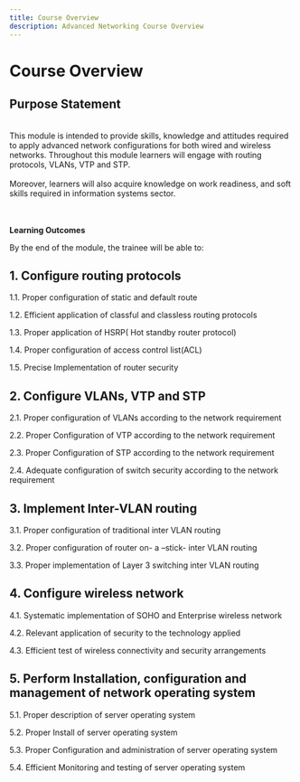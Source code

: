 ```yaml
---
title: Course Overview
description: Advanced Networking Course Overview
---
```


# Course Overview

## Purpose Statement
<br>
This module is intended to provide skills, knowledge and attitudes required to apply advanced network configurations for both wired and wireless networks. Throughout this module learners will engage with routing protocols, VLANs, VTP and STP.
<br><br>
Moreover, learners will also acquire knowledge on work readiness, and soft skills required in information systems sector.  
<br><br><br>


**Learning Outcomes**

By the end of the module, the trainee will be able to:
<br>

## 1. Configure routing protocols  	

1.1. Proper  configuration of static and default route

1.2. Efficient application of classful and classless routing protocols 

1.3. Proper application of HSRP( Hot standby router protocol)

1.4. Proper configuration of access control list(ACL)

1.5. Precise Implementation of router security 



## 2. Configure  VLANs, VTP and STP   	

2.1. Proper configuration of VLANs  according to the network requirement

2.2. Proper  Configuration of  VTP according to the network requirement

2.3. Proper Configuration of STP  according to the network requirement

2.4. Adequate configuration of switch security according to the network requirement



## 3. Implement Inter-VLAN routing  	

3.1. Proper configuration of traditional  inter VLAN routing

3.2. Proper configuration of router on- a –stick- inter VLAN routing

3.3. Proper implementation of Layer 3 switching inter VLAN routing



## 4. Configure wireless network	

4.1. Systematic implementation  of SOHO and Enterprise wireless network 

4.2. Relevant application of security  to the technology applied

4.3. Efficient test of wireless connectivity and security arrangements



## 5. Perform Installation, configuration and management of network operating system	

5.1. Proper description of server operating system  

5.2. Proper Install of server operating system

5.3. Proper Configuration and administration of server operating system  

5.4. Efficient Monitoring and testing of  server operating system 



